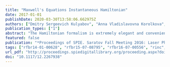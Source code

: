 ```yaml
---
title: "Maxwell's Equations Instantaneous Hamiltonian"
date: 2017-01-01
publishDate: 2020-03-30T13:58:06.662975Z
authors: ["Dmitry Sergeevich Kulyabov", "Anna Vladislavovna Korolkova", "Leonid Antonovich Sevastianov", "Ekaterina Gennadyevna Eferina", "Tatyana Refatovna Velieva", "Ivan Sergeevich Zaryadov"]
publication_types: ["1"]
abstract: "The Hamiltonian formalism is extremely elegant and convenient to mechanics problems. However, its application to the classical field theories is a difficult task. In fact, you can set one to one correspondence between the Lagrangian and Hamiltonian in the case of hyperregular Lagrangian. It is impossible to do the same in field theories. In the case of irregular Lagrangian the Dirac–Bergman Hamiltonian formalism with constraints is usually used, and this leads to a number of certain difficulties. The paper proposes a reformulation of the problem to the case of a field without sources. This allows to use a instantaneous (symplectic) Hamiltonian formalism."
featured: false
publication: "*Proceedings of SPIE. Saratov Fall Meeting 2016: Laser Physics and Photonics XVII and Computational Biophysics and Analysis of Biomedical Data III*"
tags: ["rfbr14-01-00628", "rfbr15-07-08795", "rfbr16-07-00556", "rinc", "rudn5-100", "scopus", "wos", "rinc"]
url_pdf: "http://proceedings.spiedigitallibrary.org/proceeding.aspx?doi=10.1117/12.2267938"
doi: "10.1117/12.2267938"
---
```


